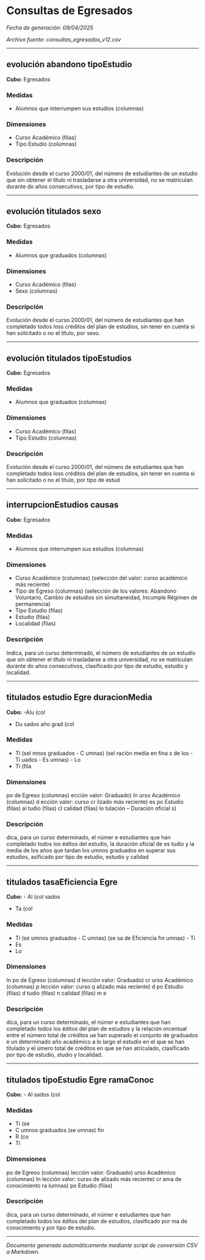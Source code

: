 # Consultas de Egresados

*Fecha de generación: 09/04/2025*

*Archivo fuente: consultas_egresados_v12.csv*

---

## evolución abandono tipoEstudio

**Cubo:** Egresados

### Medidas

* Alumnos que
interrumpen sus
estudios (columnas)

### Dimensiones

* Curso Académico (filas)
* Tipo Estudio (columnas)

### Descripción

Evolución desde el curso 2000/01, del número de estudiantes de un estudio que sin obtener el título ni trasladarse a otra universidad, no se matriculan durante do años consecutivos, por tipo de estudio.

---

## evolución titulados sexo

**Cubo:** Egresados

### Medidas

* Alumnos que
graduados
(columnas)

### Dimensiones

* Curso Académico (filas)
* Sexo (columnas)

### Descripción

Evolución desde el curso 2000/01, del número de estudiantes que han completado todos loss créditos del plan de estudios, sin tener en cuenta si han solicitado o no el título, por sexo.

---

## evolución titulados tipoEstudios

**Cubo:** Egresados

### Medidas

* Alumnos que
graduados
(columnas)

### Dimensiones

* Curso Académico (filas)
* Tipo Estudio (columnas)

### Descripción

Evolución desde el curso 2000/01, del número de estudiantes que han completado todos loss créditos del plan de estudios, sin tener en cuenta si han solicitado o no el título, por tipo de estud

---

## interrupcionEstudios causas

**Cubo:** Egresados

### Medidas

* Alumnos que
interrumpen sus
estudios (columnas)

### Dimensiones

* Curso Académico
(columnas) (selección del
valor: curso académico más
reciente)
* Tipo de Egreso (columnas)
(selección de los valores:
Abandono Voluntario,
Cambio de estudios sin
simultaneidad, Incumple
Régimen de permanencia)
* Tipo Estudio (filas)
* Estudio (filas)
* Localidad (filas)

### Descripción

Indica, para un curso determinado, el número de estudiantes de un estudio que sin obtener el título ni trasladarse a otra universidad, no se matriculan durante do años consecutivos, clasificado por tipo de estudio, estudio y localidad.

---

## titulados estudio Egre duracionMedia

**Cubo:** -Alu
(col
- Du
sados
año
grad
(col

### Medidas

* Ti
(sel
mnos graduados - C
umnas) (sel
ración media en fina
s de los - Ti
uados - Es
umnas) - Lo
* Ti
(fila

### Dimensiones

po de Egreso (columnas)
ección valor: Graduado)
In
urso Académico (columnas)
d
ección valor: curso
cr
lizado más reciente)
es
po Estudio (filas)
al
tudio (filas)
cl
calidad (filas)
lo
tulación – Duración oficial
s)

### Descripción

dica, para un curso determinado, el númer e estudiantes que han completado todos los éditos del estudio, la duración oficial de es tudio y la media de los años que tardan los umnos graduados en superar sus estudios, asificado por tipo de estudio, estudio y calidad

---

## titulados tasaEficiencia Egre

**Cubo:** - Al
(col
sados
- Ta
(col

### Medidas

* Ti
(se
umnos graduados - C
umnas) (se
sa de Eficiencia fin
umnas) - Ti
* Es
* Lo

### Dimensiones

In
po de Egreso (columnas) d
lección valor: Graduado) cr
urso Académico (columnas) p
lección valor: curso q
alizado más reciente) d
po Estudio (filas) d
tudio (filas) n
calidad (filas) m
e

### Descripción

dica, para un curso determinado, el númer e estudiantes que han completado todos los éditos del plan de estudios y la relación orcentual entre el número total de créditos ue han superado el conjunto de graduados e un determinado año académico a lo largo el estudio en el que se han titulado y el úmero total de créditos en que se han atriculado, clasificado por tipo de estudio, studio y localidad.

---

## titulados tipoEstudio Egre ramaConoc

**Cubo:** - Al
sados
(col

### Medidas

* Ti
(se
* C
umnos graduados (se
umnas) fin
* R
(co
* Ti

### Dimensiones

po de Egreso (columnas)
lección valor: Graduado)
urso Académico (columnas) In
lección valor: curso de
alizado más reciente) cr
ama de conocimiento ra
lumnas)
po Estudio (filas)

### Descripción

dica, para un curso determinado, el númer e estudiantes que han completado todos los éditos del plan de estudios, clasificado por ma de conocimiento y por tipo de estudio.

---



*Documento generado automáticamente mediante script de conversión CSV a Markdown.*

